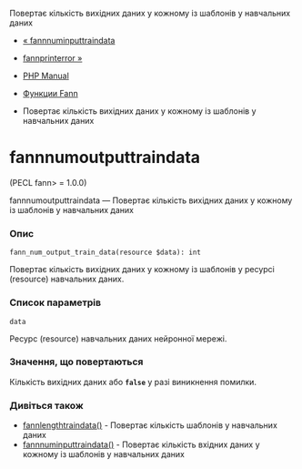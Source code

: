 Повертає кількість вихідних даних у кожному із шаблонів у навчальних даних

-   [« fannnuminputtraindata](function.fann-num-input-train-data.html)
    
-   [fannprinterror »](function.fann-print-error.html)
    
-   [PHP Manual](index.html)
    
-   [Функции Fann](ref.fann.html)
    
-   Повертає кількість вихідних даних у кожному із шаблонів у навчальних даних
    

# fannnumoutputtraindata

(PECL fann> = 1.0.0)

fannnumoutputtraindata — Повертає кількість вихідних даних у кожному із шаблонів у навчальних даних

### Опис

```methodsynopsis
fann_num_output_train_data(resource $data): int
```

Повертає кількість вихідних даних у кожному із шаблонів у ресурсі (resource) навчальних даних.

### Список параметрів

`data`

Ресурс (resource) навчальних даних нейронної мережі.

### Значення, що повертаються

Кількість вихідних даних або **`false`** у разі виникнення помилки.

### Дивіться також

-   [fannlengthtraindata()](function.fann-length-train-data.html) - Повертає кількість шаблонів у навчальних даних
-   [fannnuminputtraindata()](function.fann-num-input-train-data.html) - Повертає кількість вхідних даних у кожному із шаблонів у навчальних даних